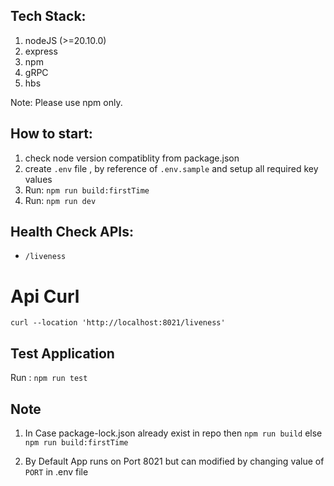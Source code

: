 ## Tech Stack:
1. nodeJS (>=20.10.0)
2. express
3. npm
4. gRPC
5. hbs

Note: Please use npm only.

## How to start:
1. check node version compatiblity from package.json
2. create `.env` file , by reference of `.env.sample` and setup all required key values
3. Run: `npm run build:firstTime `
4. Run: `npm run dev`

## Health Check APIs:
- `/liveness`

# Api Curl 
`curl --location 'http://localhost:8021/liveness'`
## Test Application
Run : `npm run test`

## Note
1. In Case package-lock.json already exist in repo then `npm run build` else `npm run build:firstTime`
   
2. By Default App runs on Port 8021 but can modified by changing value of `PORT` in .env file
